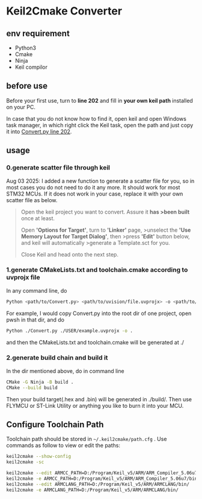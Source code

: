 # Keil2Cmake Converter

## env requirement
- Python3
- Cmake
- Ninja
- Keil compilor

## before use
Before your first use, turn to **line 202** and fill in **your own keil path** installed on your PC.

In case that you do not know how to find it, open keil and open Windows task manager, in which right click the Keil task, open the path and just copy it into [Convert.py line 202](./Convert.py).



## usage
### 0.generate scatter file through keil
Aug 03 2025: I added a new function to generate a scatter file for you, so in most cases you do not need to do it any more. It should work for most STM32 MCUs. If it does not work in your case, replace it with your own scatter file as below.

>Open the keil project you want to convert. Assure it **has >been built** once at least.
>
>Open **'Options for Target'**, turn to **'Linker'** page, >unselect the **'Use Memory Layout for Target Dialog'**, then >press **'Edit'** button below, and keil will automatically >generate a Template.sct for you. 
>
>Close Keil and head onto the next step.

### 1.generate CMakeLists.txt and toolchain.cmake according to uvprojx file
In any command line, do
```bash
Python <path/to/Convert.py> <path/to/uvision/file.uvprojx> -o <path/to/output/directory>
```
For example, I would copy Convert.py into the root dir of one project, open pwsh in that dir, and do
```bash
Python ./Convert.py ./USER/example.uvprojx -o .
```
and then the CMakeLists.txt and toolchain.cmake will be generated at ./

### 2.generate build chain and build it
In the dir mentioned above, do in command line
```bash
CMake -G Ninja -B build .
CMake --build build
```
Then your build target(.hex and .bin) will be generated in ./build/. Then use FLYMCU or ST-Link Utility or anything you like to burn it into your MCU.

## Configure Toolchain Path

Toolchain path should be stored in `~/.keil2cmake/path.cfg` . Use commands as follow to view or edit the paths:

```bash
keil2cmake --show-config
keil2cmake -sc

keil2cmake --edit ARMCC_PATH=D:/Program/Keil_v5/ARM/ARM_Compiler_5.06u7/bin/
keil2cmake -e ARMCC_PATH=D:/Program/Keil_v5/ARM/ARM_Compiler_5.06u7/bin/
keil2cmake --edit ARMCLANG_PATH=D:/Program/Keil_v5/ARM/ARMCLANG/bin/
keil2cmake -e ARMCLANG_PATH=D:/Program/Keil_v5/ARM/ARMCLANG/bin/
```